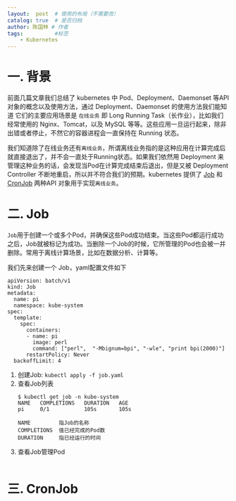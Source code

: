 ```yaml
---
layout:  post  # 使用的布局（不需要改）
catalog: true  # 是否归档
author: 陈国林 # 作者
tags:          #标签
    - Kubernetes
---
```


# 一. 背景
前面几篇文章我们总结了 kubernetes 中 Pod、Deployment、Daemonset 等API对象的概念以及使用方法，通过 Deployment、Daemonset 的使用方法我们能知道
它们的主要应用场景是 `在线业务` 即 Long Running Task（长作业），比如我们经常使用的 Nginx、Tomcat，以及 MySQL 等等。这些应用一旦运行起来，除非出错或者停止，不然它的容器进程会一直保持在 Running 状态。

我们知道除了在线业务还有`离线业务`，所谓离线业务指的是这种应用在计算完成后就直接退出了，并不会一直处于Running状态。如果我们依然用 Deployment 来管理这种业务的话，会发现当Pod在计算完成结束后退出，但是又被 Deployment Controller 不断地重启，所以并不符合我们的预期。kubernetes 提供了 [Job](https://github.com/kubernetes/api/blob/master/batch/v1/types.go#L28) 和 [CronJob](https://github.com/kubernetes/api/blob/master/batch/v2alpha1/types.go#L58) 两种API 对象用于实现`离线业务`。

# 二. Job
`Job`用于创建一个或多个Pod，并确保这些Pod成功结束。当这些Pod都运行成功之后，Job就被标记为成功。当删除一个Job的时候，它所管理的Pod也会被一并删除。常用于离线计算场景，比如在数据分析、计算等。

我们先来创建一个 Job，yaml配置文件如下 

```
apiVersion: batch/v1
kind: Job
metadata:
  name: pi
  namespace: kube-system
spec:
  template:
    spec:
      containers:
      - name: pi
        image: perl
        command: ["perl",  "-Mbignum=bpi", "-wle", "print bpi(2000)"]
      restartPolicy: Never
  backoffLimit: 4
```

1. 创建Job: `kubectl apply -f job.yaml`
2. 查看Job列表
   ```
   $ kubectl get job -n kube-system
   NAME   COMPLETIONS   DURATION   AGE
   pi     0/1           105s       105s
   
   NAME         指Job的名称
   COMPLETIONS  值已经完成的Pod数
   DURATION     指已经运行的时间
   ```
3. 查看Job管理Pod
   ```
   ```

# 三. CronJob
